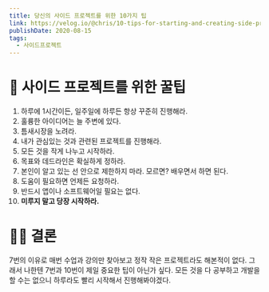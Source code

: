 ```yaml
---
title: 당신의 사이드 프로젝트를 위한 10가지 팁
link: https://velog.io/@chris/10-tips-for-starting-and-creating-side-projects
publishDate: 2020-08-15
tags: 
  - 사이드프로젝트
---
```


# 🔑 사이드 프로젝트를 위한 꿀팁
1. 하루에 1시간이든, 일주일에 하루든 항상 꾸준히 진행해라.
2. 훌륭한 아이디어는 늘 주변에 있다.
3. 틈새시장을 노려라.
4. 내가 관심있는 것과 관련된 프로젝트를 진행해라.
5. 모든 것을 작게 나누고 시작하라.
6. 목표와 데드라인은 확실하게 정하라.
7. 본인이 알고 있는 선 안으로 제한하지 마라. 모르면? 배우면서 하면 된다.
8. 도움이 필요하면 언제든 요청하라.
9. 반드시 앱이나 소프트웨어일 필요는 없다.
10. **미루지 말고 당장 시작하라.**

# 👩‍⚖️ 결론
7번의 이유로 매번 수업과 강의만 찾아보고 정작 작은 프로젝트라도 해본적이 없다.
그래서 나한텐 7번과 10번이 제일 중요한 팁이 아닌가 싶다. 모든 것을 다 공부하고 개발을 할 수는 없으니 하루라도 빨리 시작해서 진행해봐야겠다.